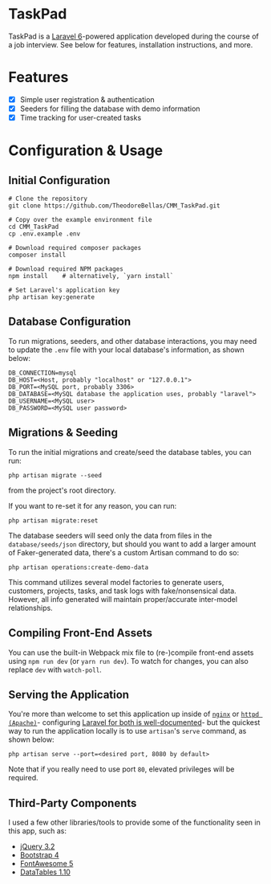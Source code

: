 # TaskPad
TaskPad is a [Laravel 6](https://laravel.com)-powered application developed during the course of a job interview. See below for features, installation instructions, and more.

# Features 
- [x] Simple user registration & authentication
- [x] Seeders for filling the database with demo information
- [x] Time tracking for user-created tasks

# Configuration & Usage

## Initial Configuration
```
# Clone the repository
git clone https://github.com/TheodoreBellas/CMM_TaskPad.git

# Copy over the example environment file
cd CMM_TaskPad
cp .env.example .env

# Download required composer packages
composer install

# Download required NPM packages
npm install    # alternatively, `yarn install` 

# Set Laravel's application key
php artisan key:generate
```

## Database Configuration
To run migrations, seeders, and other database interactions, you may need to update the `.env` file with your local database's information, as shown below:

```
DB_CONNECTION=mysql
DB_HOST=<Host, probably "localhost" or "127.0.0.1">
DB_PORT=<MySQL port, probably 3306>
DB_DATABASE=<MySQL database the application uses, probably "laravel">
DB_USERNAME=<MySQL user>
DB_PASSWORD=<MySQL user password>
```

## Migrations & Seeding
To run the initial migrations and create/seed the database tables, you can run:
```
php artisan migrate --seed
```
from the project's root directory. 

If you want to re-set it for any reason, you can run:
```
php artisan migrate:reset
```

The database seeders will seed only the data from files in the `database/seeds/json` directory, but should you want to add a larger amount of
Faker-generated data, there's a custom Artisan command to do so:
```
php artisan operations:create-demo-data
``` 

This command utilizes several model factories to generate users, customers, projects, tasks, and task logs with fake/nonsensical data. However, all info generated will maintain proper/accurate inter-model relationships.
 
## Compiling Front-End Assets
You can use the built-in Webpack mix file to (re-)compile front-end assets using `npm run dev` (or `yarn run dev`). To watch for changes, you can also replace `dev` with `watch-poll`.

## Serving the Application
You're more than welcome to set this application up inside of [`nginx`](https://www.nginx.com/) or [`httpd (Apache)`](https://httpd.apache.org/)- configuring [Laravel for both is well-documented](https://laravel.com/docs/6.x/installation#web-server-configuration)- but the quickest way to run the application locally is to use `artisan`'s `serve` command, as shown below:
```
php artisan serve --port=<desired port, 8080 by default>
```

Note that if you really need to use port `80`, elevated privileges will be required.

## Third-Party Components
I used a few other libraries/tools to provide some of the functionality seen in this app, such as:
- [jQuery 3.2](https://jquery.com/)
- [Bootstrap 4](https://getbootstrap.com/)
- [FontAwesome 5](https://fontawesome.com/)
- [DataTables 1.10](https://datatables.net/)